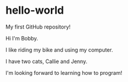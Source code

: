 # hello-world
My first GitHub repository!

Hi I'm Bobby.

I like riding my bike and using my computer.

I have two cats, Callie and Jenny.

I'm looking forward to learning how to program!
